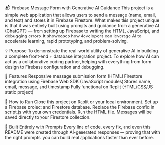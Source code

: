 📬 Firebase Message Form with Generative AI Guidance
This project is a simple web application that allows users to send a message (name, email, and text) and stores it in Firebase Firestore.
What makes this project unique is that it was entirely built using prompts and guidance from a generative AI (ChatGPT) — from setting up Firebase to writing the HTML, JavaScript, and debugging errors. It showcases how developers can leverage AI to accelerate learning, rapid prototyping, and problem-solving.

💡 Purpose
To demonstrate the real-world utility of generative AI in building a complete front-end + database integration project.
To explore how AI can act as a collaborative coding partner, helping with everything from form design to Firebase configuration and debugging.

🔧 Features
Responsive message submission form (HTML)
Firestore integration using Firebase Web SDK (JavaScript modules)
Stores name, email, message, and timestamp
Fully functional on Replit (HTML/CSS/JS static project)

🚀 How to Run
Clone this project on Replit or your local environment.
Set up a Firebase project and Firestore database.
Replace the Firebase config in script.js with your own credentials.
Run the HTML file. Messages will be saved directly to your Firestore collection.

🤖 Built Entirely with Prompts
Every line of code, every fix, and even this README were created through AI-generated responses — proving that with the right prompts, you can build real applications faster than ever before.
